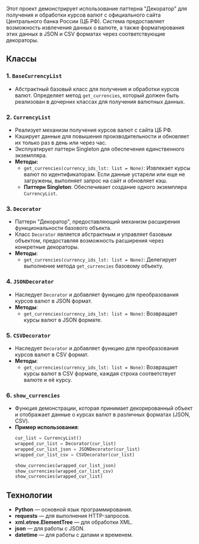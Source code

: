 Этот проект демонстрирует использование паттерна "Декоратор" для получения и обработки курсов валют с официального сайта Центрального банка России (ЦБ РФ). Система предоставляет возможность извлечения данных о валюте, а также форматирования этих данных в JSON и CSV форматах через соответствующие декораторы. 

## Классы

### 1. **`BaseCurrencyList`**
   - Абстрактный базовый класс для получения и обработки курсов валют. Определяет метод `get_currencies`, который должен быть реализован в дочерних классах для получения валютных данных.

### 2. **`CurrencyList`**
   - Реализует механизм получения курсов валют с сайта ЦБ РФ.
   - Кэширует данные для повышения производительности и обновляет их только раз в день или через час.
   - Эксплуатирует паттерн Singleton для обеспечения единственного экземпляра.
   - **Методы:**
     - `get_currencies(currency_ids_lst: list = None)`: Извлекает курсы валют по идентификаторам. Если данные устарели или еще не загружены, выполняет запрос на сайт и обновляет кэш.
     - **Паттерн Singleton**: Обеспечивает создание одного экземпляра `CurrencyList`.

### 3. **`Decorator`**
   - Паттерн "Декоратор", предоставляющий механизм расширения функциональности базового объекта.
   - Класс `Decorator` является абстрактным и управляет базовым объектом, предоставляя возможность расширения через конкретные декораторы.
   - **Методы**:
     - `get_currencies(currency_ids_lst: list = None)`: Делегирует выполнение метода `get_currencies` базовому объекту.

### 4. **`JSONDecorator`**
   - Наследует `Decorator` и добавляет функцию для преобразования курсов валют в JSON формат.
   - **Методы**:
     - `get_currencies(currency_ids_lst: list = None)`: Возвращает курсы валют в JSON формате.

### 5. **`CSVDecorator`**
   - Наследует `Decorator` и добавляет функцию для преобразования курсов валют в CSV формат.
   - **Методы**:
     - `get_currencies(currency_ids_lst: list = None)`: Возвращает курсы валют в CSV формате, каждая строка соответствует валюте и её курсу.

### 6. **`show_currencies`**
   - Функция демонстрации, которая принимает декорированный объект и отображает данные о курсах валют в различных форматах (JSON, CSV).
   - **Пример использования**:
     ```python
     cur_list = CurrencyList()
     wrapped_cur_list = Decorator(cur_list)
     wrapped_cur_list_json = JSONDecorator(cur_list)
     wrapped_cur_list_csv = CSVDecorator(cur_list)

     show_currencies(wrapped_cur_list_json)
     show_currencies(wrapped_cur_list_csv)
     show_currencies(wrapped_cur_list)
     ```

## Технологии

- **Python** — основной язык программирования.
- **requests** — для выполнения HTTP-запросов.
- **xml.etree.ElementTree** — для обработки XML.
- **json** — для работы с JSON.
- **datetime** — для работы с датами и временем.

